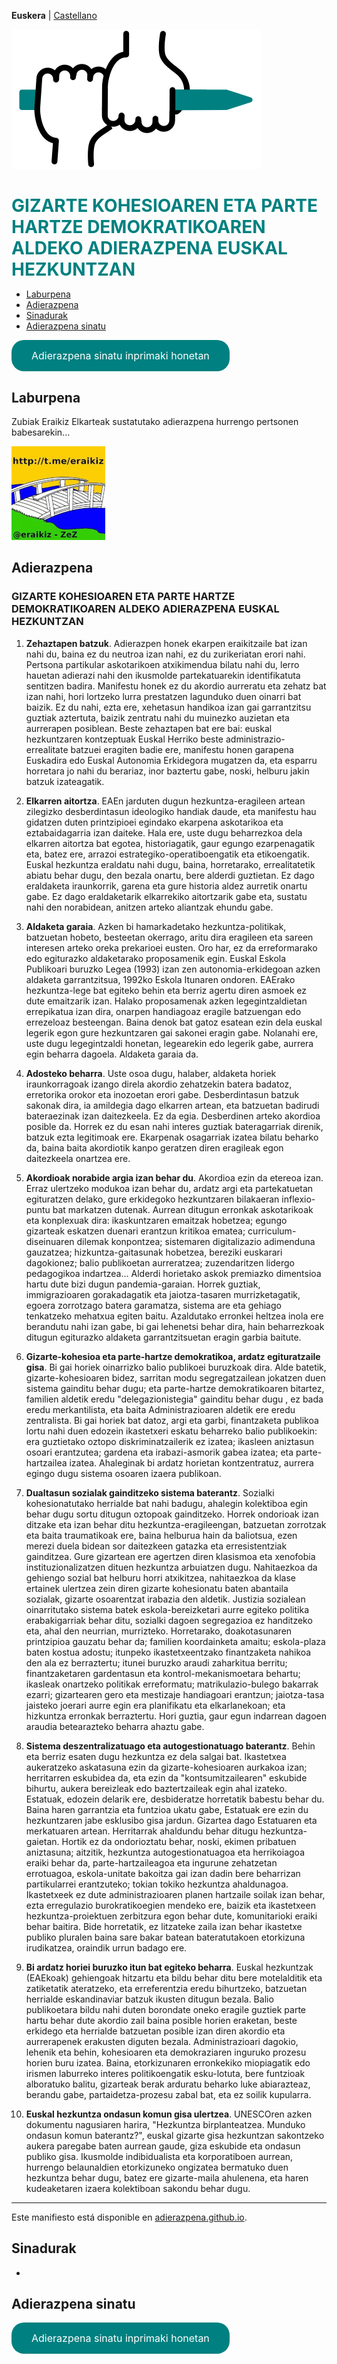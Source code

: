 **Euskera** | [Castellano](es)

<img src="img/icono.png">

<h1 id="adierazpena" style="margin-bottom: 10px;padding-bottom: 0;text-decoration: none !important;"><span style="color:#008080;">GIZARTE KOHESIOAREN ETA PARTE HARTZE DEMOKRATIKOAREN ALDEKO ADIERAZPENA EUSKAL HEZKUNTZAN</span></h1>

* [Laburpena](#laburpena)
* [Adierazpena](#adierazpena)
* [Sinadurak](#sinadurak)
* [Adierazpena sinatu](#adierazpena-sinatu)

<a href="https://docs.google.com/forms/d/e/1FAIpQLSfwq5N2NxDttnR74odIyTSBpgzcE-AFLVuR_epoPB0HxQyFlQ/viewform" class="pressbutton">Adierazpena sinatu inprimaki honetan</a>

## Laburpena

Zubiak Eraikiz Elkarteak sustatutako adierazpena hurrengo pertsonen babesarekin...

<img src="img/zubiak-eraikiz_p.png">


## Adierazpena

### GIZARTE KOHESIOAREN ETA PARTE HARTZE DEMOKRATIKOAREN ALDEKO ADIERAZPENA EUSKAL HEZKUNTZAN

1. **Zehaztapen batzuk**. Adierazpen honek ekarpen eraikitzaile bat izan nahi du, baina ez du neutroa izan nahi, ez du zurikeriatan erori nahi. Pertsona partikular askotarikoen atxikimendua bilatu nahi du, lerro hauetan adierazi nahi den ikusmolde partekatuarekin identifikatuta sentitzen badira. Manifestu honek ez du akordio aurreratu eta zehatz bat izan nahi, hori lortzeko lurra prestatzen lagunduko duen oinarri bat baizik. Ez du nahi, ezta ere, xehetasun handikoa izan gai garrantzitsu guztiak aztertuta, baizik zentratu nahi du muinezko auzietan eta aurrerapen posiblean. Beste zehaztapen bat ere bai: euskal hezkuntzaren kontzeptuak Euskal Herriko beste administrazio-errealitate batzuei eragiten badie ere, manifestu honen garapena Euskadira edo Euskal Autonomia Erkidegora mugatzen da, eta esparru horretara jo nahi du berariaz, inor baztertu gabe, noski, helburu  jakin batzuk izateagatik.
 
2. **Elkarren aitortza**. EAEn jarduten dugun hezkuntza-eragileen artean zilegizko desberdintasun ideologiko handiak daude, eta manifestu hau gidatzen duten printzipioei egindako ekarpena askotarikoa eta eztabaidagarria izan daiteke. Hala ere, uste dugu beharrezkoa dela elkarren aitortza bat egotea, historiagatik, gaur egungo ezarpenagatik eta, batez ere, arrazoi estrategiko-operatiboengatik eta etikoengatik. Euskal hezkuntza eraldatu nahi dugu, baina, horretarako, errealitatetik abiatu behar dugu, den bezala onartu, bere alderdi guztietan. Ez dago eraldaketa iraunkorrik, garena eta gure historia aldez aurretik onartu gabe. Ez dago eraldaketarik elkarrekiko aitortzarik gabe eta, sustatu nahi den norabidean, anitzen arteko aliantzak ehundu gabe.
 
3. **Aldaketa garaia**. Azken bi hamarkadetako hezkuntza-politikak, batzuetan hobeto, besteetan okerrago, aritu dira eragileen eta sareen interesen arteko oreka prekarioei eusten. Oro har, ez da erreformarako edo egiturazko aldaketarako proposamenik egin. Euskal Eskola Publikoari buruzko Legea (1993) izan zen autonomia-erkidegoan azken aldaketa garrantzitsua, 1992ko Eskola Itunaren ondoren. EAErako hezkuntza-lege bat egiteko behin eta berriz agertu diren asmoek ez dute emaitzarik izan. Halako proposamenak azken legegintzaldietan errepikatua izan dira, onarpen handiagoaz eragile batzuengan edo errezeloaz besteengan. Baina denok bat gatoz esatean ezin dela euskal legerik egon gure hezkuntzaren gai sakonei eragin gabe. Nolanahi ere, uste dugu legegintzaldi honetan, legearekin edo legerik gabe, aurrera egin beharra dagoela. Aldaketa garaia da.
 
4. **Adosteko beharra**. Uste osoa dugu, halaber, aldaketa horiek iraunkorragoak izango direla akordio zehatzekin batera badatoz, erretorika orokor eta inozoetan erori gabe. Desberdintasun batzuk sakonak dira, ia amildegia dago elkarren artean, eta batzuetan badirudi bateraezinak izan daitezkeela. Ez da egia. Desberdinen arteko akordioa posible da. Horrek ez du esan nahi interes guztiak bateragarriak direnik, batzuk ezta legitimoak ere. Ekarpenak osagarriak izatea bilatu beharko da, baina baita akordiotik kanpo geratzen diren eragileak egon daitezkeela onartzea ere.
 
5. **Akordioak norabide argia izan behar du**. Akordioa ezin da etereoa izan. Erraz ulertzeko modukoa izan behar du, ardatz argi eta partekatuetan egituratzen delako, gure erkidegoko hezkuntzaren bilakaeran inflexio-puntu bat markatzen dutenak. Aurrean ditugun erronkak askotarikoak eta konplexuak dira: ikaskuntzaren emaitzak hobetzea; egungo gizarteak eskatzen duenari erantzun kritikoa ematea; curriculum-diseinuaren dilemak konpontzea; sistemaren digitalizazio adimenduna gauzatzea; hizkuntza-gaitasunak hobetzea, bereziki euskarari dagokionez; balio publikoetan aurreratzea; zuzendaritzen lidergo pedagogikoa indartzea... Alderdi horietako askok premiazko dimentsioa hartu dute bizi dugun pandemia-garaian. Horrek guztiak, immigrazioaren gorakadagatik eta jaiotza-tasaren murrizketagatik, egoera zorrotzago batera garamatza, sistema are eta gehiago tenkatzeko mehatxua egiten baitu. Azaldutako erronkei heltzea inola ere berandutu nahi izan gabe, bi gai lehenetsi behar dira, hain beharrezkoak ditugun egiturazko aldaketa garrantzitsuetan eragin garbia baitute.
 
6. **Gizarte-kohesioa eta parte-hartze demokratikoa, ardatz egituratzaile gisa**. Bi gai horiek oinarrizko balio publikoei buruzkoak dira. Alde batetik, gizarte-kohesioaren bidez, sarritan modu segregatzailean jokatzen duen sistema gainditu behar dugu; eta parte-hartze demokratikoaren bitartez, familien aldetik eredu "delegazionistegia" gainditu behar dugu , ez bada eredu merkantilista, eta baita Administrazioaren aldetik ere eredu zentralista. Bi gai horiek bat datoz, argi eta garbi, finantzaketa publikoa lortu nahi duen edozein ikastetxeri eskatu beharreko balio publikoekin: era guztietako oztopo diskriminatzailerik ez izatea; ikasleen aniztasun osoari erantzutea; gardena eta irabazi-asmorik gabea izatea; eta parte-hartzailea izatea. Ahaleginak bi ardatz horietan kontzentratuz, aurrera egingo dugu sistema osoaren izaera publikoan.
 
7. **Dualtasun sozialak gainditzeko sistema baterantz**. Sozialki kohesionatutako herrialde bat nahi badugu, ahalegin kolektiboa egin behar dugu sortu ditugun oztopoak gainditzeko. Horrek ondorioak izan ditzake eta izan behar ditu hezkuntza-eragileengan, batzuetan zorrotzak eta baita traumatikoak ere, baina helburua hain da baliotsua, ezen merezi duela bidean sor daitezkeen gatazka eta erresistentziak gainditzea. Gure gizartean ere agertzen diren klasismoa eta xenofobia instituzionalizatzen dituen hezkuntza arbuiatzen dugu. Nahitaezkoa da gehiengo sozial bat helburu horri atxikitzea, nahitaezkoa da klase ertainek ulertzea zein diren gizarte kohesionatu baten abantaila sozialak, gizarte osoarentzat irabazia den aldetik. Justizia sozialean oinarritutako sistema batek eskola-bereizketari aurre egiteko politika erabakigarriak behar ditu, sozialki dagoen segregazioa ez handitzeko eta, ahal den neurrian, murrizteko. Horretarako, doakotasunaren printzipioa gauzatu behar da; familien koordainketa amaitu; eskola-plaza baten kostua adostu; itunpeko ikastetxeentzako finantzaketa nahikoa den ala ez berraztertu; itunei buruzko araudi zaharkitua berritu; finantzaketaren gardentasun eta kontrol-mekanismoetara behartu; ikasleak onartzeko politikak erreformatu; matrikulazio-bulego bakarrak ezarri; gizartearen gero eta mestizaje handiagoari erantzun; jaiotza-tasa jaisteko joerari aurre egin era planifikatu eta elkarlanekoan; eta hizkuntza erronkak berraztertu. Hori guztia, gaur egun indarrean dagoen araudia betearazteko beharra ahaztu gabe.
 
8. **Sistema deszentralizatuago eta autogestionatuago baterantz**. Behin eta berriz esaten dugu hezkuntza ez dela salgai bat. Ikastetxea aukeratzeko askatasuna ezin da gizarte-kohesioaren aurkakoa izan; herritarren eskubidea da, eta ezin da "kontsumitzailearen" eskubide bihurtu, aukera bereizleak edo baztertzaileak egin ahal izateko. Estatuak, edozein delarik ere, desbideratze horretatik babestu behar du. Baina haren garrantzia eta funtzioa ukatu gabe, Estatuak ere ezin du hezkuntzaren jabe esklusibo gisa jardun. Gizartea dago Estatuaren eta merkatuaren artean. Herritarrak ahaldundu behar ditugu hezkuntza-gaietan. Hortik ez da ondorioztatu behar, noski, ekimen pribatuen aniztasuna; aitzitik, hezkuntza autogestionatuagoa eta herrikoiagoa eraiki behar da, parte-hartzaileagoa eta ingurune zehatzetan errotuagoa, eskola-unitate bakoitza gai izan dadin bere beharrizan partikularrei erantzuteko; tokian tokiko hezkuntza ahaldunagoa. Ikastetxeek ez dute administrazioaren planen hartzaile soilak izan behar, ezta erregulazio burokratikoegien mendeko ere, baizik eta ikastetxeen hezkuntza-proiektuen zerbitzura egon behar dute, komunitarioki eraiki behar baitira. Bide horretatik, ez litzateke zaila izan behar ikastetxe publiko pluralen baina sare bakar batean bateratutakoen etorkizuna irudikatzea, oraindik urrun badago ere. 
 
9. **Bi ardatz horiei buruzko itun bat egiteko beharra**. Euskal hezkuntzak (EAEkoak) gehiengoak hitzartu eta bildu behar ditu bere motelalditik eta zatiketatik ateratzeko, eta erreferentzia eredu bihurtzeko, batzuetan herrialde eskandinaviar batzuk ikusten ditugun bezala. Balio publikoetara bildu nahi duten borondate oneko eragile guztiek parte hartu behar dute akordio zail baina posible horien eraketan, beste erkidego eta herrialde batzuetan posible izan diren akordio eta aurrerapenek erakusten diguten bezala. Administrazioari dagokio, lehenik eta behin, kohesioaren eta demokraziaren inguruko prozesu horien buru izatea. Baina, etorkizunaren erronkekiko miopiagatik edo irismen laburreko interes politikoengatik esku-lotuta, bere funtzioak alboratuko balitu, gizarteak berak arduratu beharko luke abiarazteaz, berandu gabe, partaidetza-prozesu zabal bat, eta ez soilik kupularra.
 
10. **Euskal hezkuntza ondasun komun gisa ulertzea**. UNESCOren azken dokumentu nagusiaren harira, "Hezkuntza birplanteatzea. Munduko ondasun komun baterantz?", euskal gizarte gisa hezkuntzan sakontzeko aukera paregabe baten aurrean gaude, giza eskubide eta ondasun publiko gisa. Ikusmolde indibidualista eta korporatiboen aurrean, hurrengo belaunaldien etorkizuneko ongizatea bermatuko duen hezkuntza behar dugu, batez ere gizarte-maila ahulenena, eta haren kudeaketaren izaera kolektiboan sakondu behar dugu.

<hr>

Este manifiesto está disponible en [adierazpena.github.io](https://adierazpena.github.io/).


## Sinadurak

-

## Adierazpena sinatu

<a href="https://docs.google.com/forms/d/e/1FAIpQLSfwq5N2NxDttnR74odIyTSBpgzcE-AFLVuR_epoPB0HxQyFlQ/viewform" class="pressbutton">Adierazpena sinatu inprimaki honetan</a>

<meta property="og:title" content="adierazpena">
<style>
h1:nth-child(1) {
  visibility: hidden;
  line-height: 0;
}
.pressbutton {
    background-color: #008080;
    border: none;
    color: white;
    padding: 15px 32px;
    text-align: center;
    text-decoration: none;
    display: inline-block;
    font-size: 16px;
    text-align: center;
    border-radius: 20px;
}
</style>
